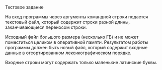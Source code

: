 Тестовое задание

На вход программы через аргументы командной строки подается
текстовый файл, который содержит строки разной длины,
заканчивающиеся переносом строки.

Исходный файл большого размера (несколько ГБ) и не может
поместиться целиком в оперативной памяти. Результатом работы
программы должен быть новый файл, который содержит входные
данные в отсортированном лексикографическом порядке. 

Входные строки могут содержать только маленькие латинские
буквы.
